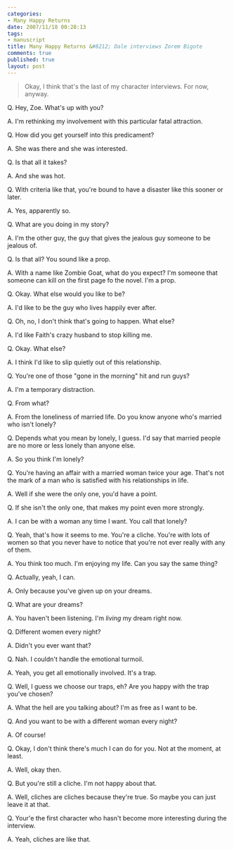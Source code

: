 ```yaml
--- 
categories: 
- Many Happy Returns
date: 2007/11/18 00:28:13
tags: 
- manuscript
title: Many Happy Returns &#8212; Dale interviews Zorem Bigote
comments: true
published: true
layout: post
---
```


<blockquote>Okay, I think that's the last of my character interviews.  For now, anyway.</blockquote>
Q. Hey, Zoe.  What's up with you?

A. I'm rethinking my involvement with this particular fatal attraction.

Q. How did you get yourself into this predicament?

A. She was there and she was interested.

Q. Is that all it takes?

A. And she was hot.

Q. With criteria like that, you're bound to have a disaster like this sooner or later.

A. Yes, apparently so.

Q. What are you doing in my story?

A. I'm the other guy, the guy that gives the jealous guy someone to be jealous of.

Q. Is that all?  You sound like a prop.

A. With a name like Zombie Goat, what do you expect?  I'm someone that someone can kill on the first page fo the novel.  I'm a prop.

Q. Okay.  What else would you like to be?

A. I'd like to be the guy who lives happily ever after.

Q. Oh, no, I don't think that's going to happen.  What else?

A. I'd like Faith's crazy husband to stop killing me.

Q. Okay.  What else?

A. I think I'd like to slip quietly out of this relationship.

Q. You're one of those "gone in the morning" hit and run guys?

A. I'm a temporary distraction.

Q. From what?

A. From the loneliness of married life.  Do you know anyone who's married who isn't lonely?

Q. Depends what you mean by lonely, I guess.  I'd say that married people are no more or less lonely than anyone else.

A. So you think I'm lonely?

Q. You're having an affair with a married woman twice your age.  That's not the mark of a man who is satisfied with his relationships in life.

A. Well if she were the only one, you'd have a point.

Q. If she isn't the only one, that makes my point even more strongly.

A. I can be with a woman any time I want.  You call that lonely?

Q. Yeah, that's how it seems to me.  You're a cliche.  You're with lots of women so that you never have to notice that you're not ever really with any of them.

A. You think too much.  I'm enjoying my life.  Can you say the same thing?

Q. Actually, yeah, I can.

A. Only because you've given up on your dreams.

Q. What are your dreams?

A. You haven't been listening.  I'm *living* my dream right now.

Q. Different women every night?

A. Didn't you ever want that?

Q. Nah.  I couldn't handle the emotional turmoil.

A. Yeah, you get all emotionally involved.  It's a trap.

Q. Well, I guess we choose our traps, eh?  Are you happy with the trap you've chosen?

A. What the hell are you talking about?  I'm as free as I want to be.

Q. And you want to be with a different woman every night?

A. Of course!

Q. Okay, I don't think there's much I can do for you.  Not at the moment, at least.

A. Well, okay then.

Q. But you're still a cliche.  I'm not happy about that.

A. Well, cliches are cliches because they're true.  So maybe you can just leave it at that.

Q. Your'e the first character who hasn't become more interesting during the interview.

A. Yeah, cliches are like that.
